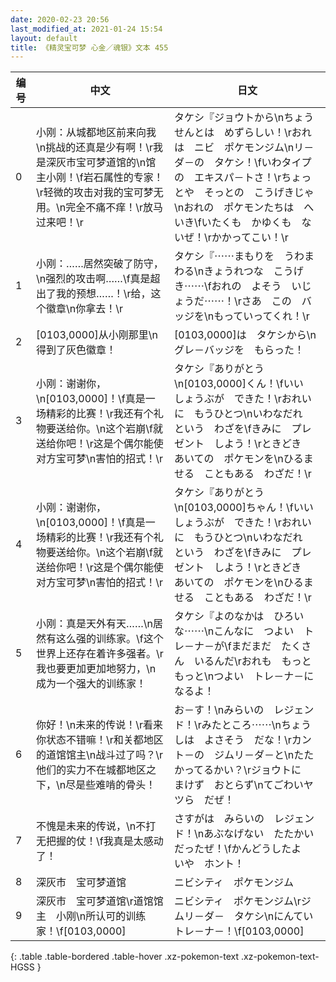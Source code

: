 ```yaml
---
date: 2020-02-23 20:56
last_modified_at: 2021-01-24 15:54
layout: default
title: 《精灵宝可梦 心金／魂银》文本 455
---
```

| 编号 | 中文 | 日文 |
| ---- | ---- | ---- |
| 0 | 小刚：从城都地区前来向我\n挑战的还真是少有啊！\r我是深灰市宝可梦道馆的\n馆主小刚！\f岩石属性的专家！\r轻微的攻击对我的宝可梦无用。\n完全不痛不痒！\r放马过来吧！\r | タケシ『ジョウトから\nちょうせんとは　めずらしい！\rおれは　ニビ　ポケモンジム\nリ－ダ－の　タケシ！\fいわタイプの　エキスパ－トさ！\rちょっとや　そっとの　こうげきじゃ\nおれの　ポケモンたちは　へいき\fいたくも　かゆくも　ないぜ！\rかかってこい！\r |
| 1 | 小刚：……居然突破了防守，\n强烈的攻击啊……\f真是超出了我的预想……！\r给，这个徽章\n你拿去！\r | タケシ『⋯⋯まもりを　うわまわる\nきょうれつな　こうげき⋯⋯\fおれの　よそう　いじょうだ⋯⋯！\rさあ　この　バッジを\nもっていってくれ！\r |
| 2 | [0103,0000]从小刚那里\n得到了灰色徽章！ | [0103,0000]は　タケシから\nグレ－バッジを　もらった！ |
| 3 | 小刚：谢谢你，\n[0103,0000]！\f真是一场精彩的比赛！\r我还有个礼物要送给你。\n这个岩崩\f就送给你吧！\r这是个偶尔能使对方宝可梦\n害怕的招式！\r | タケシ『ありがとう\n[0103,0000]くん！\fいい　しょうぶが　できた！\rおれいに　もうひとつ\nいわなだれ　という　わざを\fきみに　プレゼント　しよう！\rときどき　あいての　ポケモンを\nひるませる　こともある　わざだ！\r |
| 4 | 小刚：谢谢你，\n[0103,0000]！\f真是一场精彩的比赛！\r我还有个礼物要送给你。\n这个岩崩\f就送给你吧！\r这是个偶尔能使对方宝可梦\n害怕的招式！\r | タケシ『ありがとう\n[0103,0000]ちゃん！\fいい　しょうぶが　できた！\rおれいに　もうひとつ\nいわなだれ　という　わざを\fきみに　プレゼント　しよう！\rときどき　あいての　ポケモンを\nひるませる　こともある　わざだ！\r |
| 5 | 小刚：真是天外有天……\n居然有这么强的训练家。\f这个世界上还存在着许多强者。\r我也要更加更加地努力，\n成为一个强大的训练家！ | タケシ『よのなかは　ひろいな⋯⋯\nこんなに　つよい　トレ－ナ－が\fまだまだ　たくさん　いるんだ\rおれも　もっと　もっと\nつよい　トレ－ナ－に　なるよ！ |
| 6 | 你好！\n未来的传说！\r看来你状态不错嘛！\r和关都地区的道馆馆主\n战斗过了吗？\r他们的实力不在城都地区之下，\n尽是些难啃的骨头！ | お－す！\nみらいの　レジェンド！\rみたところ⋯⋯\nちょうしは　よさそう　だな！\rカント－の　ジムリ－ダ－と\nたたかってるかい？\rジョウトに　まけず　おとらず\nてごわいヤツら　だぜ！ |
| 7 | 不愧是未来的传说，\n不打无把握的仗！\f我真是太感动了！ | さすがは　みらいの　レジェンド！\nあぶなげない　たたかい　だったぜ！\fかんどうしたよ　いや　ホント！ |
| 8 | 深灰市　宝可梦道馆 | ニビシティ　ポケモンジム |
| 9 | 深灰市　宝可梦道馆\r道馆馆主　小刚\n所认可的训练家！\f[0103,0000] | ニビシティ　ポケモンジム\rジムリ－ダ－　タケシ\nにんてい　トレ－ナ－！\f[0103,0000] |
{: .table .table-bordered .table-hover .xz-pokemon-text .xz-pokemon-text-HGSS }